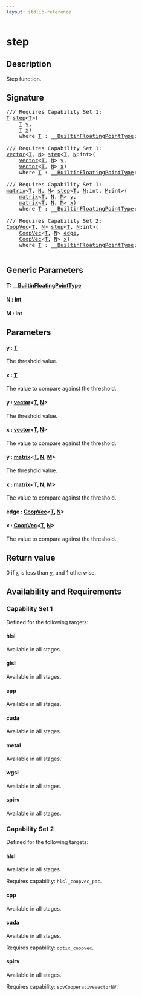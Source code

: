 ```yaml
---
layout: stdlib-reference
---
```


# step

## Description

Step function.



## Signature 

<pre>
/// Requires Capability Set 1:
<a href="step.html#typeparam-T" class="code_type">T</a> <a href="step.html">step</a>&lt;<a href="step.html#typeparam-T" class="code_type">T</a>&gt;(
    <a href="step.html#typeparam-T" class="code_type">T</a> <a href="step.html#decl-y" class="code_param">y</a>,
    <a href="step.html#typeparam-T" class="code_type">T</a> <a href="step.html#decl-x" class="code_param">x</a>)
    <span class='code_keyword'>where</span> <a href="step.html#typeparam-T" class="code_type">T</a> : <a href="../interfaces/0_builtinfloatingpointtype-029hm/index.html" class="code_type">__BuiltinFloatingPointType</a>;

/// Requires Capability Set 1:
<a href="../types/vector/index.html" class="code_type">vector</a>&lt;<a href="step.html#typeparam-T" class="code_type">T</a>, <a href="step.html#decl-N" class="code_var">N</a>&gt; <a href="step.html">step</a>&lt;<a href="step.html#typeparam-T" class="code_type">T</a>, <a href="step.html#decl-N" class="code_var">N</a>:<span class="code_keyword">int</span>&gt;(
    <a href="../types/vector/index.html" class="code_type">vector</a>&lt;<a href="step.html#typeparam-T" class="code_type">T</a>, <a href="step.html#decl-N" class="code_var">N</a>&gt; <a href="step.html#decl-y" class="code_param">y</a>,
    <a href="../types/vector/index.html" class="code_type">vector</a>&lt;<a href="step.html#typeparam-T" class="code_type">T</a>, <a href="step.html#decl-N" class="code_var">N</a>&gt; <a href="step.html#decl-x" class="code_param">x</a>)
    <span class='code_keyword'>where</span> <a href="step.html#typeparam-T" class="code_type">T</a> : <a href="../interfaces/0_builtinfloatingpointtype-029hm/index.html" class="code_type">__BuiltinFloatingPointType</a>;

/// Requires Capability Set 1:
<a href="../types/matrix/index.html" class="code_type">matrix</a>&lt;<a href="step.html#typeparam-T" class="code_type">T</a>, <a href="step.html#decl-N" class="code_var">N</a>, <a href="step.html#decl-M" class="code_var">M</a>&gt; <a href="step.html">step</a>&lt;<a href="step.html#typeparam-T" class="code_type">T</a>, <a href="step.html#decl-N" class="code_var">N</a>:<span class="code_keyword">int</span>, <a href="step.html#decl-M" class="code_var">M</a>:<span class="code_keyword">int</span>&gt;(
    <a href="../types/matrix/index.html" class="code_type">matrix</a>&lt;<a href="step.html#typeparam-T" class="code_type">T</a>, <a href="step.html#decl-N" class="code_var">N</a>, <a href="step.html#decl-M" class="code_var">M</a>&gt; <a href="step.html#decl-y" class="code_param">y</a>,
    <a href="../types/matrix/index.html" class="code_type">matrix</a>&lt;<a href="step.html#typeparam-T" class="code_type">T</a>, <a href="step.html#decl-N" class="code_var">N</a>, <a href="step.html#decl-M" class="code_var">M</a>&gt; <a href="step.html#decl-x" class="code_param">x</a>)
    <span class='code_keyword'>where</span> <a href="step.html#typeparam-T" class="code_type">T</a> : <a href="../interfaces/0_builtinfloatingpointtype-029hm/index.html" class="code_type">__BuiltinFloatingPointType</a>;

/// Requires Capability Set 2:
<a href="../types/coopvec-04/index.html" class="code_type">CoopVec</a>&lt;<a href="step.html#typeparam-T" class="code_type">T</a>, <a href="step.html#decl-N" class="code_var">N</a>&gt; <a href="step.html">step</a>&lt;<a href="step.html#typeparam-T" class="code_type">T</a>, <a href="step.html#decl-N" class="code_var">N</a>:<span class="code_keyword">int</span>&gt;(
    <a href="../types/coopvec-04/index.html" class="code_type">CoopVec</a>&lt;<a href="step.html#typeparam-T" class="code_type">T</a>, <a href="step.html#decl-N" class="code_var">N</a>&gt; <a href="step.html#decl-edge" class="code_param">edge</a>,
    <a href="../types/coopvec-04/index.html" class="code_type">CoopVec</a>&lt;<a href="step.html#typeparam-T" class="code_type">T</a>, <a href="step.html#decl-N" class="code_var">N</a>&gt; <a href="step.html#decl-x" class="code_param">x</a>)
    <span class='code_keyword'>where</span> <a href="step.html#typeparam-T" class="code_type">T</a> : <a href="../interfaces/0_builtinfloatingpointtype-029hm/index.html" class="code_type">__BuiltinFloatingPointType</a>;

</pre>

## Generic Parameters

####  <a id="typeparam-T"></a>T: [\_\_BuiltinFloatingPointType](../interfaces/0_builtinfloatingpointtype-029hm/index.html)
####  <a id="decl-N"></a>N  : int
####  <a id="decl-M"></a>M  : int

## Parameters

####  <a id="decl-y"></a>y  : [T](step.html#typeparam-T)
The threshold value.

####  <a id="decl-x"></a>x  : [T](step.html#typeparam-T)
The value to compare against the threshold.

####  <a id="decl-y"></a>y  : [vector](../types/vector/index.html)\<[T](../types/vector/index.html#typeparam-T), [N](../types/vector/index.html#decl-N)\>
The threshold value.

####  <a id="decl-x"></a>x  : [vector](../types/vector/index.html)\<[T](../types/vector/index.html#typeparam-T), [N](../types/vector/index.html#decl-N)\>
The value to compare against the threshold.

####  <a id="decl-y"></a>y  : [matrix](../types/matrix/index.html)\<[T](../types/matrix/t-0.html), [N](../types/matrix/index.html#decl-N), [M](../types/matrix/index.html#decl-M)\>
The threshold value.

####  <a id="decl-x"></a>x  : [matrix](../types/matrix/index.html)\<[T](../types/matrix/t-0.html), [N](../types/matrix/index.html#decl-N), [M](../types/matrix/index.html#decl-M)\>
The value to compare against the threshold.

####  <a id="decl-edge"></a>edge  : [CoopVec](../types/coopvec-04/index.html)\<[T](../types/coopvec-04/index.html#typeparam-T), [N](../types/coopvec-04/index.html#decl-N)\>
####  <a id="decl-x"></a>x  : [CoopVec](../types/coopvec-04/index.html)\<[T](../types/coopvec-04/index.html#typeparam-T), [N](../types/coopvec-04/index.html#decl-N)\>
The value to compare against the threshold.


## Return value
0 if <span class='code'><a href="step.html#decl-x" class="code_param">x</a></span> is less than <span class='code'><a href="step.html#decl-y" class="code_param">y</a></span>, and 1 otherwise.


## Availability and Requirements

### Capability Set 1

Defined for the following targets:

#### hlsl
Available in all stages.

#### glsl
Available in all stages.

#### cpp
Available in all stages.

#### cuda
Available in all stages.

#### metal
Available in all stages.

#### wgsl
Available in all stages.

#### spirv
Available in all stages.


### Capability Set 2

Defined for the following targets:

#### hlsl
Available in all stages.

Requires capability: `hlsl_coopvec_poc`.
#### cpp
Available in all stages.

#### cuda
Available in all stages.

Requires capability: `optix_coopvec`.
#### spirv
Available in all stages.

Requires capability: `spvCooperativeVectorNV`.


